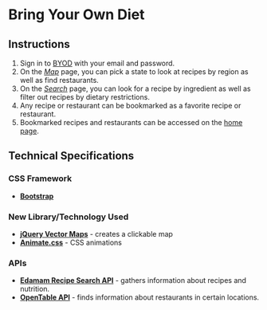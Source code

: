 # Bring Your Own Diet

## Instructions

1. Sign in to [BYOD](https://homr0.github.io/BYOD/) with your email and password.
2. On the [*Map*](https://homr0.github.io/BYOD/map.html) page, you can pick a state to look at recipes by region as well as find restaurants.
3. On the [*Search*](https://homr0.github.io/BYOD/search.html) page, you can look for a recipe by ingredient as well as filter out recipes by dietary restrictions.
4. Any recipe or restaurant can be bookmarked as a favorite recipe or restaurant.
5. Bookmarked recipes and restaurants can be accessed on the [home page](https://homr0.github.io/BYOD/).

## Technical Specifications

### CSS Framework

- **[Bootstrap](http://getbootstrap.com/)**

### New Library/Technology Used

- **[jQuery Vector Maps](https://www.10bestdesign.com/jqvmap/)** - creates a clickable map
- **[Animate.css](https://daneden.github.io/animate.css/)** - CSS animations

### APIs

- **[Edamam Recipe Search API](https://developer.edamam.com/edamam-recipe-api)** - gathers information about recipes and nutrition.
- **[OpenTable API](https://opentable.herokuapp.com/)** - finds information about restaurants in certain locations.
